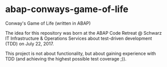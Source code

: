 # abap-conways-game-of-life
Conway's Game of Life (written in ABAP)

The idea for this repository was born at the ABAP Code Retreat @ Schwarz IT Infrastructure & Operations Services 
about test-driven development (TDD) on July 22, 2017.

This project is not about functionality, but about gaining experience with TDD (and achieving the highest possible test coverage ;)).
